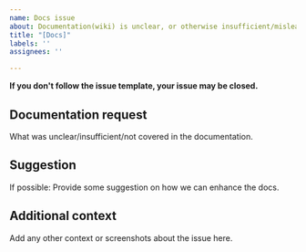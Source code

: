 ```yaml
---
name: Docs issue
about: Documentation(wiki) is unclear, or otherwise insufficient/misleading.
title: "[Docs]"
labels: ''
assignees: ''

---
```


**If you don't follow the issue template, your issue may be closed.**
<!-- Remove above line after reporting the issue -->

## Documentation request

What was unclear/insufficient/not covered in the documentation.

## Suggestion

If possible: Provide some suggestion on how we can enhance the docs.

## Additional context
Add any other context or screenshots about the issue here.
